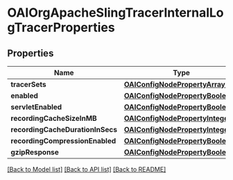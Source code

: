 # OAIOrgApacheSlingTracerInternalLogTracerProperties

## Properties
Name | Type | Description | Notes
------------ | ------------- | ------------- | -------------
**tracerSets** | [**OAIConfigNodePropertyArray***](OAIConfigNodePropertyArray.md) |  | [optional] 
**enabled** | [**OAIConfigNodePropertyBoolean***](OAIConfigNodePropertyBoolean.md) |  | [optional] 
**servletEnabled** | [**OAIConfigNodePropertyBoolean***](OAIConfigNodePropertyBoolean.md) |  | [optional] 
**recordingCacheSizeInMB** | [**OAIConfigNodePropertyInteger***](OAIConfigNodePropertyInteger.md) |  | [optional] 
**recordingCacheDurationInSecs** | [**OAIConfigNodePropertyInteger***](OAIConfigNodePropertyInteger.md) |  | [optional] 
**recordingCompressionEnabled** | [**OAIConfigNodePropertyBoolean***](OAIConfigNodePropertyBoolean.md) |  | [optional] 
**gzipResponse** | [**OAIConfigNodePropertyBoolean***](OAIConfigNodePropertyBoolean.md) |  | [optional] 

[[Back to Model list]](../README.md#documentation-for-models) [[Back to API list]](../README.md#documentation-for-api-endpoints) [[Back to README]](../README.md)


